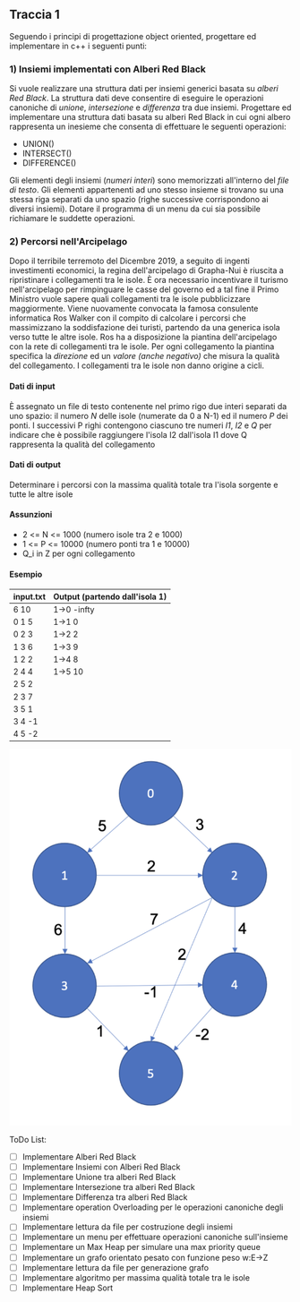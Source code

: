 ## Traccia 1
Seguendo i principi di progettazione object oriented, progettare ed implementare in c++ i seguenti punti:

### 1) Insiemi implementati con Alberi Red Black
Si vuole realizzare una struttura dati per insiemi generici basata su *alberi Red Black*. La struttura dati deve consentire di eseguire le operazioni canoniche di *unione*, *intersezione* e *differenza* tra due insiemi. Progettare ed implementare una struttura dati basata su alberi Red Black in cui ogni albero rappresenta un inesieme che consenta di effettuare le seguenti operazioni:

- UNION()
- INTERSECT()
- DIFFERENCE()

Gli elementi degli insiemi (*numeri interi*) sono memorizzati all'interno del *file di testo*. Gli elementi appartenenti ad uno stesso insieme si trovano su una stessa riga separati da uno spazio (righe successive corrispondono ai diversi insiemi). Dotare il programma di un menu da cui sia possibile richiamare le suddette operazioni.

### 2) Percorsi nell'Arcipelago
Dopo il terribile terremoto del Dicembre 2019, a seguito di ingenti investimenti economici, la regina dell'arcipelago di Grapha-Nui è riuscita a ripristinare i collegamenti tra le isole. È ora necessario incentivare il turismo nell'arcipelago per rimpinguare le casse del governo ed a tal fine il Primo Ministro vuole sapere quali collegamenti tra le isole pubblicizzare maggiormente. Viene nuovamente convocata la famosa consulente informatica Ros Walker con il compito di calcolare i percorsi che massimizzano la soddisfazione dei turisti, partendo da una generica isola verso tutte le altre isole. Ros ha a disposizione la piantina dell'arcipelago con la rete di collegamenti tra le isole. Per ogni collegamento la piantina specifica la *direzione* ed un *valore (anche negativo)* che misura la qualità del collegamento. I collegamenti tra le isole non danno origine a cicli.

#### Dati di input
È assegnato un file di testo contenente nel primo rigo due interi separati da uno spazio: il numero *N* delle isole (numerate da 0 a N-1) ed il numero *P* dei ponti. I successivi P righi contengono ciascuno tre numeri *I1*, *I2* e *Q* per indicare che è possibile raggiungere l'isola I2 dall'isola I1 dove Q rappresenta la qualità del collegamento

#### Dati di output
Determinare i percorsi con la massima qualità totale tra l'isola sorgente e tutte le altre isole

#### Assunzioni
- 2 <= N <= 1000  (numero isole tra 2 e 1000)
- 1 <= P <= 10000 (numero ponti tra 1 e 10000)
- Q_i in Z per ogni collegamento

#### Esempio
input.txt | Output (partendo dall'isola 1)
--------- | ------------------------------
6 10 | 1->0 -infty
0 1 5 | 1->1 0
0 2 3 | 1->2 2
1 3 6 | 1->3 9
1 2 2 | 1->4 8
2 4 4 | 1->5 10
2 5 2 |
2 3 7 |
3 5 1 |
3 4 -1|
4 5 -2|

![Grafo esempio](/images/Grafo.png)

ToDo List:
- [ ] Implementare Alberi Red Black
- [ ] Implementare Insiemi con Alberi Red Black
- [ ] Implementare Unione tra alberi Red Black
- [ ] Implementare Intersezione tra alberi Red Black
- [ ] Implementare Differenza tra alberi Red Black
- [ ] Implementare operation Overloading per le operazioni canoniche degli insiemi
- [ ] Implementare lettura da file per costruzione degli insiemi
- [ ] Implementare un menu per effettuare operazioni canoniche sull'insieme
- [ ] Implementare un Max Heap per simulare una max priority queue
- [ ] Implementare un grafo orientato pesato con funzione peso w:E->Z
- [ ] Implementare lettura da file per generazione grafo
- [ ] Implementare algoritmo per massima qualità totale tra le isole
- [ ] Implementare Heap Sort

